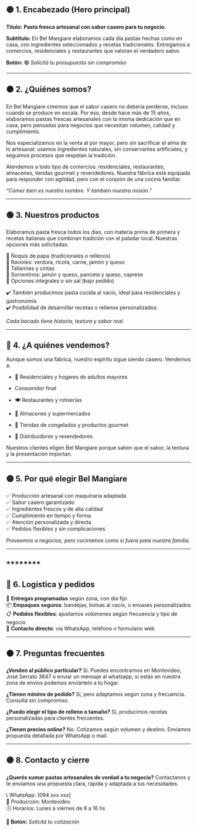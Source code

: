 ## **🟣 1. Encabezado (Hero principal)**

**Título:** **Pasta fresca artesanal con sabor casero para tu negocio.**

**Subtítulo:** En Bel Mangiare elaboramos cada día pastas hechas como en casa, con ingredientes seleccionados y recetas tradicionales. Entregamos a comercios, residenciales y restaurantes que valoran el verdadero sabor.

**Botón:** 🟢 _Solicitá tu presupuesto sin compromiso_

***


## **🟤 2. ¿Quiénes somos?**

En Bel Mangiare creemos que el sabor casero no debería perderse, incluso cuando se produce en escala. Por eso, desde hace más de 15 años, elaboramos pastas frescas artesanales con la misma dedicación que en casa, pero pensadas para negocios que necesitan volumen, calidad y cumplimiento.

Nos especializamos en la venta al por mayor, pero sin sacrificar el alma de lo artesanal: usamos ingredientes naturales, sin conservantes artificiales, y seguimos procesos que respetan la tradición.

Atendemos a todo tipo de comercios: residenciales, restaurantes, almacenes, tiendas gourmet y revendedores. Nuestra fábrica está equipada para responder con agilidad, pero con el corazón de una cocina familiar.

_“Comer bien es nuestro nombre. Y también nuestra misión.”_

***


## **🟢 3. Nuestros productos**

Elaboramos pasta fresca todos los días, con materia prima de primera y recetas italianas que combinan tradición con el paladar local. Nuestras opciones más solicitadas:

🍝 Ñoquis de papa (tradicionales o rellenos)\
&#x20;🥟 Ravioles: verdura, ricota, carne, jamón y queso\
&#x20;🍜 Tallarines y cintas\
&#x20;🧀 Sorrentinos: jamón y queso, panceta y queso, caprese\
&#x20;🌿 Opciones integrales o sin sal (bajo pedido)

✔️ También producimos pasta cocida al vacío, ideal para residenciales y gastronomía.\
&#x20;✔️ Posibilidad de desarrollar recetas o rellenos personalizados.

_Cada bocado tiene historia, textura y sabor real._

***


## **🔵 4. ¿A quiénes vendemos?**

Aunque somos una fábrica, nuestro espíritu sigue siendo casero. Vendemos a:

- 🏥 Residenciales y hogares de adultos mayores

* Consumidor final

* 🍽️ Restaurantes y rotiserías

* 🛒 Almacenes y supermercados

* 🧊 Tiendas de congelados y productos gourmet

* 🚛 Distribuidores y revendedores

Nuestros clientes eligen Bel Mangiare porque saben que el sabor, la textura y la presentación importan.

***


## **🟡 5. Por qué elegir Bel Mangiare**

✅ Producción artesanal con maquinaria adaptada\
&#x20;✅ Sabor casero garantizado\
&#x20;✅ Ingredientes frescos y de alta calidad\
&#x20;✅ Cumplimiento en tiempo y forma\
&#x20;✅ Atención personalizada y directa\
&#x20;✅ Pedidos flexibles y sin complicaciones

_Proveemos a negocios, pero cocinamos como si fuera para nuestra familia._

***


## ********

## **🔴 6. Logística y pedidos**

🛵 **Entregas programadas** según zona, con día fijo\
&#x20;📦 **Empaques seguros**: bandejas, bolsas al vacío, o envases personalizados\
&#x20;📋 **Pedidos flexibles**: ajustamos volúmenes según frecuencia y tipo de negocio\
&#x20;💬 **Contacto directo**: vía WhatsApp, teléfono o formulario web

***


## **🟠 7. Preguntas frecuentes**

**¿Venden al público particular?** Si. Puedes encontrarnos en Montevideo, José Serrato 3647 o enviar un mensaje al whatsapp, si estás en nuestra zona de envíos podemos enviártelo a tu hogar. 

**¿Tienen mínimo de pedido?** Sí, pero adaptamos según zona y frecuencia. Consultá sin compromiso.

**¿Puedo elegir el tipo de relleno o tamaño?** Sí, producimos recetas personalizadas para clientes frecuentes.

**¿Tienen precios online?** No. Cotizamos según volumen y destino. Enviamos propuesta detallada por WhatsApp o mail.

***


## **🟣 8. Contacto y cierre**

**¿Querés sumar pastas artesanales de verdad a tu negocio?** Contactanos y te enviamos una propuesta clara, rápida y adaptada a tus necesidades.

📞 WhatsApp: \[094 xxx xxx]\
&#x20;📍 Producción: Montevideo\
&#x20;🕓 Horarios: Lunes a viernes de 8 a 16 hs

**📩 Botón:** _Solicitá tu cotización_
